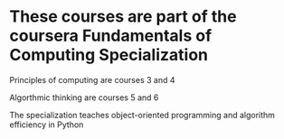 # These courses are part of the coursera Fundamentals of Computing Specialization

Principles of computing are courses 3 and 4

Algorthmic thinking are courses 5 and 6

The specialization teaches object-oriented programming and algorithm efficiency in Python
